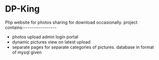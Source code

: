 # DP-King
Php website for photos sharing for download occasionally.
project contains:-----------------
* photos upload admin login portal
* dynamic pictures view on latest upload
* separate pages for separate categories of pictures.
database in format of mysql given
